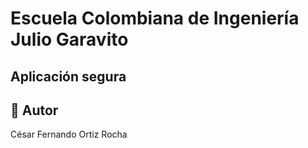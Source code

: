 # Escuela Colombiana de Ingeniería Julio Garavito
## Aplicación segura
## 👤 Autor
César Fernando Ortiz Rocha
